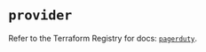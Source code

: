 # `provider`

Refer to the Terraform Registry for docs: [`pagerduty`](https://registry.terraform.io/providers/pagerduty/pagerduty/3.11.4/docs).
